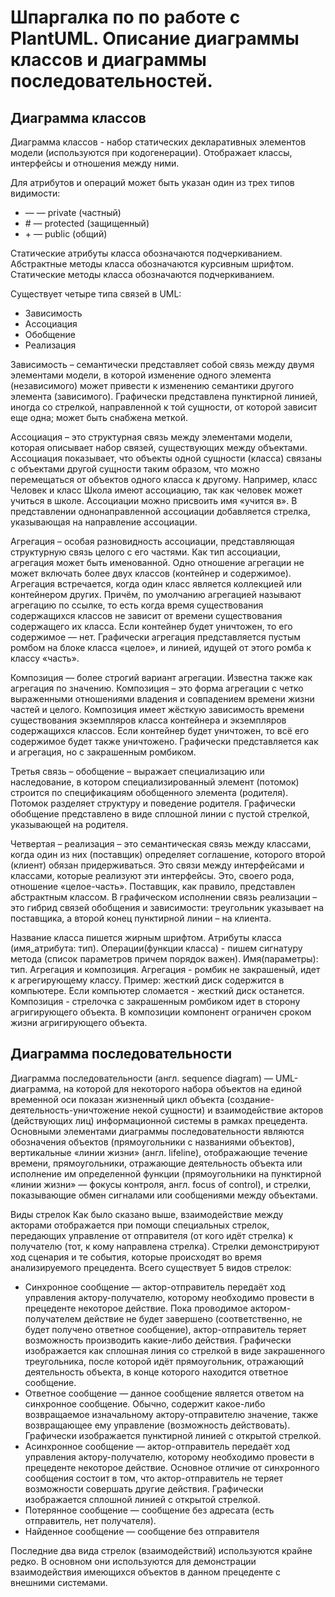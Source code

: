 Шпаргалка по по работе с PlantUML. Описание диаграммы классов и диаграммы последовательностей.
==============================================================================================

Диаграмма классов
-----------------

Диаграмма классов - набор статических декларативных элементов модели (используются при кодогенерации). Отображает классы, интерфейсы и отношения между ними.

Для атрибутов и операций может быть указан один из трех типов видимости:

*   — — private (частный)
*   \# — protected (защищенный)
*   \+ — public (общий)

Статические атрибуты класса обозначаются подчеркиванием. Абстрактные методы класса обозначаются курсивным шрифтом. Статические методы класса обозначаются подчеркиванием.

Существует четыре типа связей в UML:

*   Зависимость
*   Ассоциация
*   Обобщение
*   Реализация

Зависимость – семантически представляет собой связь между двумя элементами модели, в которой изменение одного элемента (независимого) может привести к изменению семантики другого элемента (зависимого). Графически представлена пунктирной линией, иногда со стрелкой, направленной к той сущности, от которой зависит еще одна; может быть снабжена меткой.

Ассоциация – это структурная связь между элементами модели, которая описывает набор связей, существующих между объектами. Ассоциация показывает, что объекты одной сущности (класса) связаны с объектами другой сущности таким образом, что можно перемещаться от объектов одного класса к другому. Например, класс Человек и класс Школа имеют ассоциацию, так как человек может учиться в школе. Ассоциации можно присвоить имя «учится в». В представлении однонаправленной ассоциации добавляется стрелка, указывающая на направление ассоциации.

Агрегация – особая разновидность ассоциации, представляющая структурную связь целого с его частями. Как тип ассоциации, агрегация может быть именованной. Одно отношение агрегации не может включать более двух классов (контейнер и содержимое). Агрегация встречается, когда один класс является коллекцией или контейнером других. Причём, по умолчанию агрегацией называют агрегацию по ссылке, то есть когда время существования содержащихся классов не зависит от времени существования содержащего их класса. Если контейнер будет уничтожен, то его содержимое — нет. Графически агрегация представляется пустым ромбом на блоке класса «целое», и линией, идущей от этого ромба к классу «часть».

Композиция — более строгий вариант агрегации. Известна также как агрегация по значению. Композиция – это форма агрегации с четко выраженными отношениями владения и совпадением времени жизни частей и целого. Композиция имеет жёсткую зависимость времени существования экземпляров класса контейнера и экземпляров содержащихся классов. Если контейнер будет уничтожен, то всё его содержимое будет также уничтожено. Графически представляется как и агрегация, но с закрашенным ромбиком.

Третья связь – обобщение – выражает специализацию или наследование, в котором специализированный элемент (потомок) строится по спецификациям обобщенного элемента (родителя). Потомок разделяет структуру и поведение родителя. Графически обобщение представлено в виде сплошной линии с пустой стрелкой, указывающей на родителя.

Четвертая – реализация – это семантическая связь между классами, когда один из них (поставщик) определяет соглашение, которого второй (клиент) обязан придерживаться. Это связи между интерфейсами и классами, которые реализуют эти интерфейсы. Это, своего рода, отношение «целое-часть». Поставщик, как правило, представлен абстрактным классом. В графическом исполнении связь реализации – это гибрид связей обобщения и зависимости: треугольник указывает на поставщика, а второй конец пунктирной линии – на клиента.

Название класса пишется жирным шрифтом. Атрибуты класса (имя\_атрибута: тип). Операции(функции класса) - пишем сигнатуру метода (список параметров причем порядок важен). Имя(параметры): тип. Агрегация и композиция. Агрегация - ромбик не закрашеный, идет к агрегирующему классу. Пример: жесткий диск содержится в компьютере. Если компьютер сломается - жесткий диск останется. Композиция - стрелочка с закрашенным ромбиком идет в сторону агригирующего объекта. В композиции компонент ограничен сроком жизни агригирующего объекта.

Диаграмма последовательности
----------------------------

Диаграмма последовательности (англ. sequence diagram) — UML-диаграмма, на которой для некоторого набора объектов на единой временной оси показан жизненный цикл объекта (создание-деятельность-уничтожение некой сущности) и взаимодействие акторов (действующих лиц) информационной системы в рамках прецедента. Основными элементами диаграммы последовательности являются обозначения объектов (прямоугольники с названиями объектов), вертикальные «линии жизни» (англ. lifeline), отображающие течение времени, прямоугольники, отражающие деятельность объекта или исполнение им определенной функции (прямоугольники на пунктирной «линии жизни» — фокусы контроля, англ. focus of control), и стрелки, показывающие обмен сигналами или сообщениями между объектами.

Виды стрелок Как было сказано выше, взаимодействие между акторами отображается при помощи специальных стрелок, передающих управление от отправителя (от кого идёт стрелка) к получателю (тот, к кому направлена стрелка). Стрелки демонстрируют ход сценария и те события, которые происходят во время анализируемого прецедента. Всего существует 5 видов стрелок:

*   Синхронное сообщение — актор-отправитель передаёт ход управления актору-получателю, которому необходимо провести в прецеденте некоторое действие. Пока проводимое актором-получателем действие не будет завершено (соответственно, не будет получено ответное сообщение), актор-отправитель теряет возможность производить какие-либо действия. Графически изображается как сплошная линия со стрелкой в виде закрашенного треугольника, после которой идёт прямоугольник, отражающий деятельность объекта, в конце которого находится ответное сообщение.
*   Ответное сообщение — данное сообщение является ответом на синхронное сообщение. Обычно, содержит какое-либо возвращаемое изначальному актору-отправителю значение, также возвращающее ему управление (возможность действовать). Графически изображается пунктирной линией с открытой стрелкой.
*   Асинхронное сообщение — актор-отправитель передаёт ход управления актору-получателю, которому необходимо провести в прецеденте некоторое действие. Основное отличие от синхронного сообщения состоит в том, что актор-отправитель не теряет возможности совершать другие действия. Графически изображается сплошной линией с открытой стрелкой.
*   Потерянное сообщение — сообщение без адресата (есть отправитель, нет получателя).
*   Найденное сообщение — сообщение без отправителя

Последние два вида стрелок (взаимодействий) используются крайне редко. В основном они используются для демонстрации взаимодействия имеющихся объектов в данном прецеденте с внешними системами.
